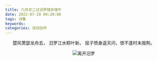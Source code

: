 ```yaml
---
title: 六月廿二过汨罗憾非端午
date: 2022-07-20 09:20:00
tags: 诗集
keywords:
categories: 诗词创作
---
```


<center>

楚风萧瑟龙舟去，
汨罗江水粽叶新。
屈子愤身遥天问，
​恨不逢时未报荆。

![离开汨罗](https://cdn.dmnb.cf/gh/zzy-ac/My-Selves-Cloud@main/images/hexo-plus-plus/IMG_20220720_091006.webp)

</center>